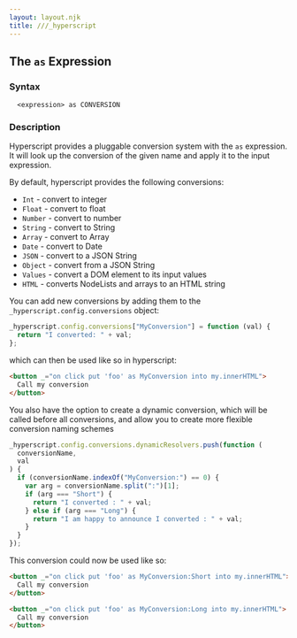 ```yaml
---
layout: layout.njk
title: ///_hyperscript
---
```


## The `as` Expression

### Syntax

```ebnf
  <expression> as CONVERSION
```

### Description

Hyperscript provides a pluggable conversion system with the `as` expression. It will look up the conversion of the given name and apply it to the input expression.

By default, hyperscript provides the following conversions:

- `Int` - convert to integer
- `Float` - convert to float
- `Number` - convert to number
- `String` - convert to String
- `Array` - convert to Array
- `Date` - convert to Date
- `JSON` - convert to a JSON String
- `Object` - convert from a JSON String
- `Values` - convert a DOM element to its input values
- `HTML` - converts NodeLists and arrays to an HTML string

You can add new conversions by adding them to the `_hyperscript.config.conversions` object:

```js
_hyperscript.config.conversions["MyConversion"] = function (val) {
  return "I converted: " + val;
};
```

which can then be used like so in hyperscript:

```html
<button _="on click put 'foo' as MyConversion into my.innerHTML">
  Call my conversion
</button>
```

You also have the option to create a dynamic conversion, which will be called
before all conversions, and allow you to create more flexible conversion naming schemes

```js
_hyperscript.config.conversions.dynamicResolvers.push(function (
  conversionName,
  val
) {
  if (conversionName.indexOf("MyConversion:") == 0) {
    var arg = conversionName.split(":")[1];
    if (arg === "Short") {
      return "I converted : " + val;
    } else if (arg === "Long") {
      return "I am happy to announce I converted : " + val;
    }
  }
});
```

This conversion could now be used like so:

```html
<button _="on click put 'foo' as MyConversion:Short into my.innerHTML">
  Call my conversion
</button>

<button _="on click put 'foo' as MyConversion:Long into my.innerHTML">
  Call my conversion
</button>
```
